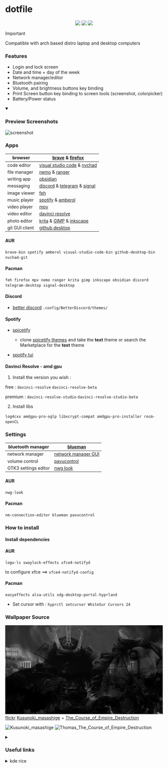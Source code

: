 # dotfile

<div align="center">
<img src="https://img.shields.io/github/last-commit/Itsoon-xyz/Dotfile?color=%23c4a7e7&style=for-the-badge&labelColor=1a1b1f">
<img src="https://img.shields.io/github/repo-size/Itsoon-xyz/Dotfile?color=%23c4a7e7&style=for-the-badge&labelColor=1a1b1f">
<img src="https://img.shields.io/github/stars/Itsoon-xyz/Dotfile?color=%23c4a7e7&style=for-the-badge&labelColor=1a1b1f">
</div>

> [!IMPORTANT]  
> Compatible with arch based distro laptop and desktop computers

### Features

- Login and lock screen
- Date and time + day of the week
- Network manager/editor
- Bluetooth pairing
- Volume, and brightness buttons key binding
- Print Screen button key binding to screen tools (screenshot, colorpicker)
- Battery/Power status

<details open>
<summary><h3>Preview Screenshots</h3></summary>

![screenshot](/assets/screenshot.png)

</details>

### Apps

| browser        | [brave](https://aur.archlinux.org/packages/brave-bin) & [firefox](https://archlinux.org/packages/?name=firefox) |
| -------------- | --------------------------------------------------------------------------------------------------------------- |
| code editor    | [visual studio code](https://aur.archlinux.org/packages/visual-studio-code-bin) & [nvchad](https://nvchad.com/) |
| file manager   | [nemo](https://github.com/linuxmint/nemo) & [ranger](https://github.com/ranger/ranger)                          |
| writing app    | [obsidian](https://obsidian.md/)                                                                                |
| messaging      | [discord](https://discord.com/) & [telegram](https://telegram.org/) & [signal](https://signal.org/)             |
| image viewer   | [feh](https://wiki.archlinux.org/title/feh)                                                                     |
| music player   | [spotify](https://aur.archlinux.org/packages/spotify) & [amberol](https://aur.archlinux.org/packages/amberol)   |
| video player   | [mpv](https://archlinux.org/packages/?name=mpv)                                                                 |
| video editor   | [davinci resolve](https://wiki.archlinux.org/title/DaVinci_Resolve)                                             |
| photo editor   | [krita](https://krita.org/) & [GIMP](https://www.gimp.org/) & [inkscape](https://inkscape.org/)                 |
| git GUI client | [github desktop](https://desktop.github.com/)                                                                   |

#### AUR

`brave-bin spotify amberol visual-studio-code-bin github-desktop-bin nvchad-git`

#### Pacman

`feh firefox mpv nemo ranger krita gimp inkscape obsidian discord telegram-desktop signal-desktop`

#### Discord

- [better discord](https://aur.archlinux.org/packages/betterdiscord-installer)
  `.config/BetterDiscord/themes/`

#### Spotify

- [spicetify](https://spicetify.app/docs/advanced-usage/installation)

  - clone [spicetify themes](https://github.com/spicetify/spicetify-themes) and take the **text** theme or search the Marketplace for the **text** theme

- [spotify tui](https://github.com/Rigellute/spotify-tui)

#### Davinci Resolve - amd gpu

1. Install the version you wish :

free : `davinci-resolve` `davinci-resolve-beta`

premium : `davinci-resolve-studio` `davinci-resolve-studio-beta`

2. Install libs

`log4cxx amdgpu-pro-oglp libxcrypt-compat amdgpu-pro-installer rocm-openCL`

### Settings

| bluetooth manager    | [blueman](https://wiki.archlinux.org/title/Blueman)                              |
| -------------------- | -------------------------------------------------------------------------------- |
| network manager      | [network manager GUI](https://archlinux.org/packages/?name=nm-connection-editor) |
| volume control       | [pavucontrol](https://archlinux.org/packages/extra/x86_64/pavucontrol/)          |
| GTK3 settings editor | [nwg look](https://aur.archlinux.org/packages/nwg-look)                          |

#### AUR

`nwg-look`

#### Pacman

`nm-connection-editor blueman pavucontrol`

### How to install

#### Install dependencies

#### AUR

`logo-ls swaylock-effects xfce4-notifyd`

to configure xfce ==> `xfce4-notifyd-config`

#### Pacman

`easyeffects alsa-utils xdg-desktop-portal-hyprland`

- Set cursor with :
  `hyprctl setcursor WhiteSur Cursors 24`

### Wallpaper Source

![kusunoki-masashige](/wallpaper/kusunoki-masashige-monochrome.jpg)
[flickr](https://www.flickr.com/photos/epler/527822294/in/photostream/) [Kusunoki_masashige](https://commons.m.wikimedia.org/wiki/File:Kusunoki_masashige.jpg) + [The_Course_of_Empire_Destruction](https://commons.wikimedia.org/wiki/File:Cole_Thomas_The_Course_of_Empire_Destruction_1836.jpg)

![Kusunoki_masashige](https://upload.wikimedia.org/wikipedia/commons/5/51/Kusunoki_masashige.jpg)
![Thomas_The_Course_of_Empire_Destruction](https://upload.wikimedia.org/wikipedia/commons/6/64/Cole_Thomas_The_Course_of_Empire_Destruction_1836.jpg)

<details>
<summary><h3>Useful links</h3></summary>
[color picker](https://rgbcolorpicker.com/)
</details>

<details>
<summary>kde rice</summary>

### Icons :

`/home/user/.local/share/icons/`

### Color scheme :

`/home/user/.local/share/color-schemes/`

### Konsole

`/home/user/.local/share/konsole/`

### Gtk Application Style

`WhiteSur Dark`

### Sddm

`/usr/share/sddm/themes/`

for move folder use :

`mv /path/to/file/source /path/to/file/destination`

### Splash sreen :

`/home/odin/.local/share/plasma/look-and-feel/`

### Picom

`/etc/xdg/`

</details>

